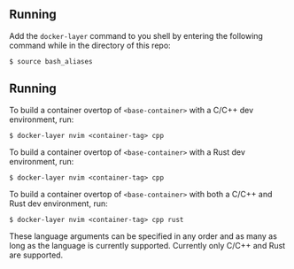 ## Running

Add the `docker-layer` command to you shell by entering the following command while in the directory of this repo:

    $ source bash_aliases

## Running

To build a container overtop of `<base-container>` with a C/C++ dev environment, run:

    $ docker-layer nvim <container-tag> cpp

To build a container overtop of `<base-container>` with a Rust dev environment, run:

    $ docker-layer nvim <container-tag> cpp

To build a container overtop of `<base-container>` with both a C/C++ and Rust dev environment, run:

    $ docker-layer nvim <container-tag> cpp rust

These language arguments can be specified in any order and as many as long as the language is currently supported. Currently only C/C++ and Rust are supported.
